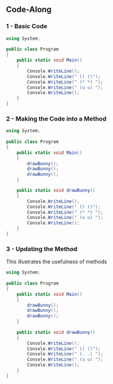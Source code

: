 ## Code-Along
### 1 - Basic Code
```cs
using System;
					
public class Program
{
	public static void Main()
	{
        Console.WriteLine();
		Console.WriteLine(" () ()");
        Console.WriteLine(" (* *) ");
        Console.WriteLine(" (u u) ");
        Console.WriteLine();
	}
}
```

### 2 - Making the Code into a Method
```cs
using System;
					
public class Program
{
	public static void Main()
	{
        drawBunny();
        drawBunny();
        drawBunny();
	}

    public static void drawBunny()
    {
        Console.WriteLine();
		Console.WriteLine(" () ()");
        Console.WriteLine(" (* *) ");
        Console.WriteLine(" (u u) ");
        Console.WriteLine();
    }
}
```

### 3 - Updating the Method
This illustrates the usefulness of methods

```cs
using System;
					
public class Program
{
	public static void Main()
	{
		drawBunny();
        drawBunny();
        drawBunny();
	}
    
	public static void drawBunny()
	{
        Console.WriteLine();
		Console.WriteLine(" () ()");
        Console.WriteLine(" (. .) ");
        Console.WriteLine(" (u u) ");
        Console.WriteLine();
	}
}
```